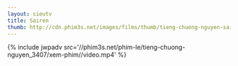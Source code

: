 ```yaml
---
layout: sieutv
title: Sairen
thumb: http://cdn.phim3s.net/images/films/thumb/tieng-chuong-nguyen-sairen-2006.jpg
---
```

{% include jwpadv src='//phim3s.net/phim-le/tieng-chuong-nguyen_3407/xem-phim//video.mp4' %}
